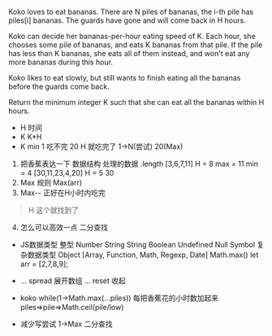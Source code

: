 Koko loves to eat bananas.  There are N piles of bananas, the i-th pile has piles[i] bananas.  The guards have gone and will come back in H hours.

Koko can decide her bananas-per-hour eating speed of K.  Each hour, she chooses some pile of bananas, and eats K bananas from that pile.  If the pile has less than K bananas, she eats all of them instead, and won't eat any more bananas during this hour.

Koko likes to eat slowly, but still wants to finish eating all the bananas before the guards come back.

Return the minimum integer K such that she can eat all the bananas within H hours.

- H 时间
- K   K*H
- K  min    1  吃不完
        20  H   就吃完了
        1->N(尝试)  20(Max)

1. 把香蕉表达一下   数据结构
处理的数据  .length
[3,6,7,11] H = 8
max = 11 min = 4
[30,11,23,4,20] H = 5
30
2. Max   规则 Max(arr)
3. Max-- 正好在H小时内吃完
>H 这个就找到了
4. 怎么可以高效一点 二分查找

- JS数据类型
    整型 Number String
    String Boolean
    Undefined Null
    Symbol
    复杂数据类型 Object
    [Array, Function, Math, Regexp, Date]
    Math.max()
    let arr = [2,7,8,9];



- ... spread 展开数组
        ... reset 收起

- koko
        while(1->Math.max(...piles))
        每把香蕉花的小时数加起来
        piles=>pile=>Math.ceil(pile/low)
- 减少写尝试
        1->Max       二分查找
